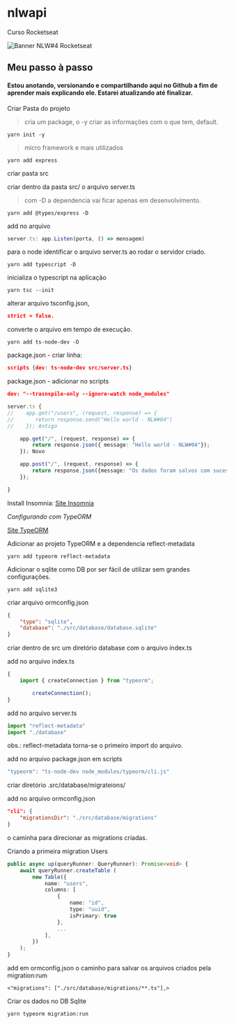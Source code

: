 # nlwapi

Curso Rocketseat

<img src="https://cdn.discordapp.com/attachments/694609874197151754/813851700011335730/NLW04_pack_divulgacao_-_Github.png" alt="Banner NLW#4 Rocketseat">

## Meu passo à passo

#### Estou anotando, versionando e compartilhando aqui no Github a fim de aprender mais explicando ele. Estarei atualizando até finalizar.

Criar Pasta do projeto

> cria um package, o -y criar as informações com o que tem, default.
~~~~Shell
yarn init -y 
~~~~

> micro framework e mais utilizados
~~~~Shell
yarn add express 
~~~~

criar pasta src

criar dentro da pasta src/ o arquivo server.ts

> com -D a dependencia vai ficar apenas em desenvolvimento.
~~~~Shell
yarn add @types/express -D
~~~~

add no arquivo 
~~~~Typescript
server.ts: app.Listen(porta, () => mensagem)
~~~~

para o node identificar o arquivo server.ts ao rodar o servidor criado.
~~~~Shell
yarn add typescript -D 
~~~~

inicializa o typescript na aplicação
~~~~Shell
yarn tsc --init
~~~~

alterar arquivo tsconfig.json, 
~~~~Json
strict = false.
~~~~

converte o arquivo em tempo de execução.
~~~~Shell
yarn add ts-node-dev -D 
~~~~

package.json - criar linha:
~~~~Json
scripts {dev: ts-node-dev src/server.ts}
~~~~

package.json - adicionar no scripts 
~~~~Json
dev: "--trasnspile-only --ignore-watch node_modules"
~~~~

~~~~Typescript
server.ts {
//    app.get("/users", (request, response) => {
//       return response.send("Hello world - NLW#04")
//    }); Antigo

    app.get("/", (request, response) => {
        return response.json({ message: "Hello world - NLW#04"});
    }); Novo

    app.post("/", (request, response) => {
        return response.json({message: "Os dados foram salvos com sucesso!"});
    });

}
~~~~

Install Insomnia: [Site Insomnia](https://insomnia.rest/)

*Configurando com TypeORM*

[Site TypeORM](https://typeorm.io/#/)

Adicionar ao projeto TypeORM e a dependencia reflect-metadata
~~~~Shell
yarn add typeorm reflect-metadata
~~~~

Adicionar o sqlite como DB por ser fácil de utilizar sem grandes configurações.
~~~~Shell
yarn add sqlite3
~~~~

criar arquivo ormconfig.json
~~~~Json
{
    "type": "sqlite",
    "database": "./src/database/database.sqlite"
}
~~~~

criar dentro de src um diretório database com o arquivo index.ts

add no arquivo index.ts
~~~~Typescript
{
    import { createConnection } from "typeorm";

        createConnection();
}
~~~~

add no arquivo server.ts 
~~~~Typescript
import "reflect-metadata"
import "./database"
~~~~
obs.: reflect-metadata torna-se o primeiro import do arquivo.

add no arquivo package.json em scripts
~~~~Typescript
"typeorm": "ts-node-dev node_modules/typeorm/cli.js"
~~~~

criar diretório .src/database/migrateions/

add no arquivo ormconfig.json
~~~~Json
"cli": {
    "migrationsDir": "./src/database/migrations"
}
~~~~

o caminha para direcionar as migrations criadas.

Criando a primeira migration Users
~~~~Typescript
public async up(queryRunner: QueryRunner): Promise<void> {
    await queryRunner.createTable (
        new Table({
            name: "users",
            columns: [
                {
                    name: "id",
                    type: "uuid",
                    isPrimary: true
                },
                ...
            ],
        })
    );
}
~~~~

add em ormconfig.json o caminho para salvar os arquivos criados pela migration:rum
~~~~Trypscript
<"migrations": ["./src/database/migrations/**.ts"],>
~~~~

Criar os dados no DB Sqlite
~~~~Shell
yarn typeorm migration:run
~~~~
